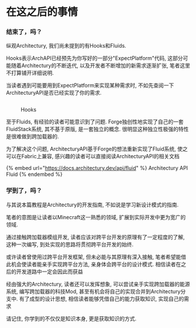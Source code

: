 # 在这之后的事情

### 结束了，吗？

纵观Architectury, 我们尚未提到的有Hooks和Fluids.

Hooks表示ArchAPI已经预先为你写好的一部分"ExpectPlatform"代码, 这部分可能随着Architectury的不断迭代, 以及开发者不断增加的新需求逐渐扩张, 笔者这里不打算铺开详细说明.

当读者遇到可能要用到ExpectPlatform来实现某种需求时, 不如先查阅一下ArchitecturyAPI是否已经实现了你的需求.&#x20;

<figure><img src="https://s2.loli.net/2023/01/29/zS67e9QyP2flpM8.png" alt=""><figcaption><p>Hooks</p></figcaption></figure>

至于Fluids, 有经验的读者可能意识到了问题. Forge独创性地实现了自己的一套FluidStack系统, 其不基于原版, 是一套独立的概念. 很明显这种独立性极强的特性是很难做到跨加载器的.

为了解决这个问题, ArchitecturyAPI基于Forge的想法重新实现了Fluid系统, 使之可以在Fabric上兼容, 感兴趣的读者可以直接阅读ArchitecturyAPI的相关文档

{% embed url="https://docs.architectury.dev/api/fluid" %}
Architectury API Fluid
{% endembed %}

### 学到了，吗？

与其说本篇教程是Architectury的开发指南, 不如说是学习新设计模式的指南.

笔者的意图是让读者以Minecraft这一熟悉的领域, 扩展到实际开发中更为宽广的领域.

通过接触跨加载器模组开发, 读者应该对跨平台开发的原理有了一定程度的了解, 这种一次编写, 到处实现的思路将贯彻跨平台开发的始终.&#x20;

或许读者曾使用过跨平台开发框架, 但未必能与其原理有深入接触, 笔者希望能借此机会使读者能亲手实现跨平台方法, 亲身体会跨平台的设计模式. 相信读者在之后的开发道路中一定会因此而获益

经由强大的Architectury, 读者还可以发挥想象, 可以尝试亲手实现跨加载器的能源系统, 编写跨加载器的科技Mod, 甚至有机会将自己的实现合并到Architectury分支中. 有了成型的设计思想, 相信读者能够凭借自己的能力获取知识, 实现自己的需求

请记住, 你学到的不仅仅是知识本身, 更是获取知识的方式.&#x20;
